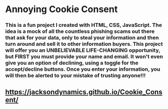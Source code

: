 # Annoying Cookie Consent

### This is a fun project I created with HTML, CSS, JavaScript.  The idea is a mock of all the countless phishing scams out there that ask for your data, only to steal your information and then turn around and sell it to other information buyers.  This project will offer you an UNBELIEVABLE LIFE-CHANGING opportunity, but FIRST you must provide your name and email.  It won't even give you an option of declining, using a toggle for the accept/decline buttons.  Once you enter your information, you will then be alerted to your mistake of trusting anyone!!! 

## https://jacksondynamics.github.io/Cookie_Consent/

